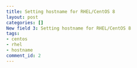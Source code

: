 ```yaml
---
title: Setting hostname for RHEL/CentOS 8
layout: post
categories: []
New field 3: Setting hostname for RHEL/CentOS 8
tags:
- centos
- rhel
- hostname
comment_id: 2
---
```


